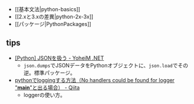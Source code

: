 * [[基本文法|python-basics]]
* [[2.xと3.xの差異|python-2x-3x]]
* [[パッケージ|PythonPackages]]

tips
----

* [[Python] JSONを扱う - YoheiM .NET](http://www.yoheim.net/blog.php?q=20150901)
  * `json.dumps`でJSONデータをPythonオブジェクトに、`json.load`でその逆。標準パッケージ。
* [pythonでloggingする方法（No handlers could be found for logger "__main__"と出る場合） - Qiita](http://qiita.com/kumagi/items/b8e2b6a414ecbace45b5)
  * loggerの使い方。